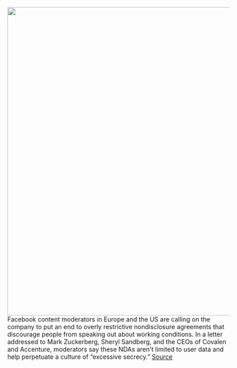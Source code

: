 <img src='https://cdn.vox-cdn.com/thumbor/VxMvYGhbgkBP54GtDwIik1B_JZk=/0x0:2040x1360/1200x800/filters:focal(857x517:1183x843)/cdn.vox-cdn.com/uploads/chorus_image/image/69618526/acastro_180720_1777_facebook_0001.0.jpg' width='700px' /><br/>
Facebook content moderators in Europe and the US are calling on the company to put an end to overly restrictive nondisclosure agreements that discourage people from speaking out about working conditions. In a letter addressed to Mark Zuckerberg, Sheryl Sandberg, and the CEOs of Covalen and Accenture, moderators say these NDAs aren't limited to user data and help perpetuate a culture of “excessive secrecy.”
<a href='https://www.theverge.com/2021/7/22/22587757/facebook-content-moderators-ireland-end-restrictive-ndas'> Source <a/>